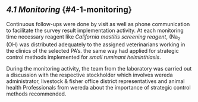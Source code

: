 ## **_4.1 Monitoring_** {#4-1-monitoring}

Continuous follow-ups were done by visit as well as phone communication to facilitate the survey result implementation activity. At each monitoring time necessary reagent like _California mastitis screening reagent_, (Na<sub>2</sub> (OH) was distributed adequately to the assigned veterinarians working in the clinics of the selected PA’s. the same way had applied for strategic control methods implemented for _small ruminant helminthiasis_.

During the monitoring activity, the team from the laboratory was carried out a discussion with the respective stockholder which involves wereda administrator, livestock &amp; fisher office district representatives and animal health Professionals from wereda about the importance of strategic control methods recommended.